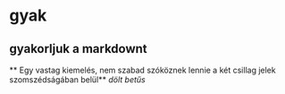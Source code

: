 # gyak
## gyakorljuk a markdownt

** Egy vastag kiemelés, nem szabad szóköznek lennie a két csillag jelek szomszédságában belül**
*dölt betűs*
